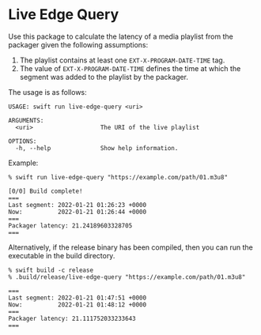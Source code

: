 # Live Edge Query

Use this package to calculate the latency of a media playlist from the packager given the following assumptions:
  1. The playlist contains at least one `EXT-X-PROGRAM-DATE-TIME` tag.
  2. The value of `EXT-X-PROGRAM-DATE-TIME` defines the time at which the segment was added to the playlist by the packager.

The usage is as follows:
```
USAGE: swift run live-edge-query <uri>

ARGUMENTS:
  <uri>                   The URI of the live playlist

OPTIONS:
  -h, --help              Show help information.
```

Example:
```
% swift run live-edge-query "https://example.com/path/01.m3u8"

[0/0] Build complete!
===
Last segment: 2022-01-21 01:26:23 +0000
Now:          2022-01-21 01:26:44 +0000
===
Packager latency: 21.24189603328705
===
```

Alternatively, if the release binary has been compiled, then you can run the executable in the build directory.
```
% swift build -c release
% .build/release/live-edge-query "https://example.com/path/01.m3u8"

===
Last segment: 2022-01-21 01:47:51 +0000
Now:          2022-01-21 01:48:12 +0000
===
Packager latency: 21.111752033233643
===
```
